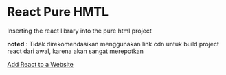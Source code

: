 # React Pure HMTL

Inserting the react library into the pure html project

**noted** : Tidak direkomendasikan menggunakan link cdn untuk build project react dari awal, karena akan sangat merepotkan

[Add React to a Website](https://legacy.reactjs.org/docs/add-react-to-a-website.html)

